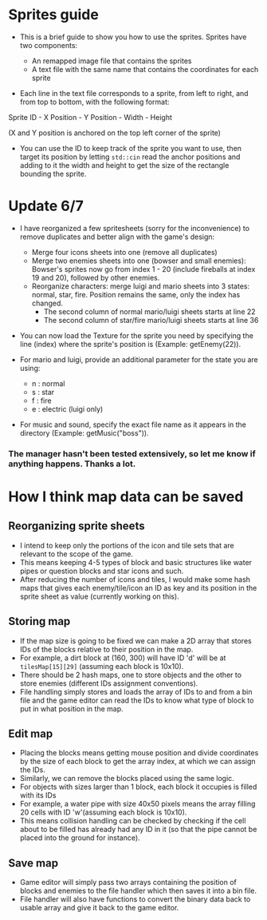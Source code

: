 # Sprites guide
- This is a brief guide to show you how to use the sprites. Sprites have two components: 
    + An remapped image file that contains the sprites
    + A text file with the same name that contains the coordinates for each sprite 

- Each line in the text file corresponds to a sprite, from left to right, and from top to bottom, with the following format:

Sprite ID - X Position - Y Position - Width - Height

(X and Y position is anchored on the top left corner of the sprite)

- You can use the ID to keep track of the sprite you want to use, then target its position by letting `std::cin` read the anchor positions and adding to it the width and height to get the size of the rectangle bounding the sprite.

# Update 6/7
- I have reorganized a few spritesheets (sorry for the inconvenience) to remove duplicates and better align with the game's design:
    + Merge four icons sheets into one (remove all duplicates)
    + Merge two enemies sheets into one (bowser and small enemies): Bowser's sprites now go from index  1 - 20 (include fireballs at index 19 and 20), followed by other enemies.
    + Reorganize characters: merge luigi and mario sheets into 3 states: normal, star, fire. Position remains the same, only the index has changed.
        + The second column of normal mario/luigi sheets starts at line 22
        + The second column of star/fire mario/luigi sheets starts at line 36

- You can now load the Texture for the sprite you need by specifying the line (index) where the sprite's position is (Example: getEnemy(22)).
- For mario and luigi, provide an additional parameter for the state you are using:
    + n    :    normal
    + s    :    star
    + f    :    fire
    + e    :    electric (luigi only)
- For music and sound, specify the exact file name as it appears in the directory (Example: getMusic("boss")).
### The manager hasn't been tested extensively, so let me know if anything happens. Thanks a lot.

# How I think map data can be saved
## Reorganizing sprite sheets
- I intend to keep only the portions of the icon and tile sets that are relevant to the scope of the game.
- This means keeping 4-5 types of block and basic structures like water pipes or question blocks and star icons and such. 
- After reducing the number of icons and tiles, I would make some hash maps that gives each enemy/tile/icon an ID as key and its position in the sprite sheet as value (currently working on this). 

## Storing map
- If the map size is going to be fixed we can make a 2D array that stores IDs of the blocks relative to their position in the map.
- For example, a dirt block at (160, 300) will have ID 'd' will be at `tilesMap[15][29]` (assuming each block is 10x10).
- There should be 2 hash maps, one to store objects and the other to store enemies (different IDs assignment conventions). 
- File handling simply stores and loads the array of IDs to and from a bin file and the game editor can read the IDs to know what type of block to put in what position in the map. 

## Edit map
- Placing the blocks means getting mouse position and divide coordinates by the size of each block to get the array index, at which we can assign the IDs.
- Similarly, we can remove the blocks placed using the same logic.
- For objects with sizes larger than 1 block, each block it occupies is filled with its IDs 
- For example, a water pipe with size 40x50 pixels means the array filling 20 cells with ID 'w'(assuming each block is 10x10).
- This means collision handling can be checked by checking if the cell about to be filled has already had any ID in it (so that the pipe cannot be placed into the ground for instance). 

## Save map
- Game editor will simply pass two arrays containing the position of blocks and enemies to the file handler which then saves it into a bin file.
- File handler will also have functions to convert the binary data back to usable array and give it back to the game editor.
